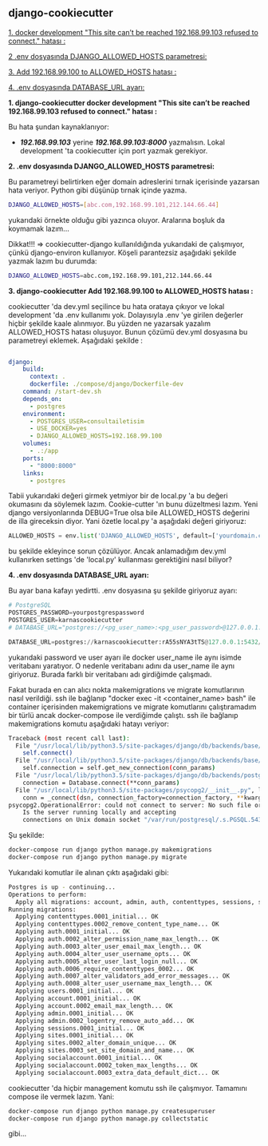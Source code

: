 ## django-cookiecutter

[1. docker development "This site can’t be reached 192.168.99.103 refused to connect." hatası :](#1)

[2 .env dosyasında DJANGO_ALLOWED_HOSTS parametresi:](#2)

[3. Add 192.168.99.100 to ALLOWED_HOSTS hatası :](#3)

[4. .env dosyasında DATABASE_URL ayarı:](#4)


**<a name='1'></a>1. django-cookiecutter docker development "This site can’t be reached 192.168.99.103 refused to connect." hatası :**

Bu hata şundan kaynaklanıyor:

* ***192.168.99.103*** yerine ***192.168.99.103:8000*** yazmalısın. Lokal development 'ta cookiecutter için port yazmak gerekiyor.

**<a name='2'></a>2. .env dosyasında DJANGO_ALLOWED_HOSTS parametresi:**

Bu parametreyi belirtirken eğer domain adreslerini tırnak içerisinde yazarsan hata veriyor. Python gibi düşünüp tırnak içinde yazma.

```sh
DJANGO_ALLOWED_HOSTS=[abc.com,192.168.99.101,212.144.66.44]
```
yukarıdaki örnekte olduğu gibi yazınca oluyor. Aralarına boşluk da koymamak lazım...

Dikkat!!! => cookiecutter-django kullanıldığında yukarıdaki de çalışmıyor, çünkü django-environ kullanıyor. Köşeli parantezsiz aşağıdaki şekilde yazmak lazım bu durumda:

```sh
DJANGO_ALLOWED_HOSTS=abc.com,192.168.99.101,212.144.66.44
```

**<a name='3'></a>3. django-cookiecutter Add 192.168.99.100 to ALLOWED_HOSTS hatası :**

cookiecutter 'da dev.yml seçilince bu hata orataya çıkıyor ve lokal development 'da .env kullanımı yok. Dolayısıyla .env 'ye girilen değerler hiçbir şekilde kaale alınmıyor. Bu yüzden ne yazarsak yazalım ALLOWED_HOSTS hatası oluşuyor. Bunun çözümü dev.yml dosyasına bu parametreyi eklemek. Aşağıdaki şekilde :

```yml

django:
    build:
      context: .
      dockerfile: ./compose/django/Dockerfile-dev
    command: /start-dev.sh
    depends_on:
      - postgres
    environment:
      - POSTGRES_USER=consultailetisim
      - USE_DOCKER=yes
      - DJANGO_ALLOWED_HOSTS=192.168.99.100
    volumes:
      - .:/app
    ports:
      - "8000:8000"
    links:
      - postgres

```

Tabii yukarıdaki değeri girmek yetmiyor bir de local.py 'a bu değeri okumasını da söylemek lazım. Cookie-cutter 'ın bunu düzeltmesi lazım. Yeni django versiyonlarında DEBUG=True olsa bile ALLOWED_HOSTS değerini de illa gireceksin diyor. Yani özetle local.py 'a aşağıdaki değeri giriyoruz:

```py
ALLOWED_HOSTS = env.list('DJANGO_ALLOWED_HOSTS', default=['yourdomain.com', ])
```
bu şekilde ekleyince sorun çözülüyor. Ancak anlamadığım dev.yml kullanırken settings 'de 'local.py' kullanması gerektiğini nasıl biliyor?


**<a name='4'></a>4. .env dosyasında DATABASE_URL ayarı:**

Bu ayar bana kafayı yedirtti. .env dosyasına şu şekilde giriyoruz ayarı:

```python
# PostgreSQL
POSTGRES_PASSWORD=yourpostgrespassword
POSTGRES_USER=karnascookiecutter
# DATABASE_URL="postgres://<pg_user_name>:<pg_user_password>@127.0.0.1:<pg_port>/<pg_database_name>"

DATABASE_URL=postgres://karnascookiecutter:rA55sNYA3tTS@127.0.0.1:5432//karnascookiecutter

```

yukarıdaki password ve user ayarı ile docker user_name ile aynı isimde veritabanı yaratıyor. O nedenle veritabanı adını da user_name ile aynı giriyoruz. Burada farklı bir veritabanı adı girdiğimde çalışmadı.

Fakat burada en can alıcı nokta makemigrations ve migrate komutlarının nasıl verildiği. ssh ile bağlanıp "docker exec -it <container_name> bash" ile container içerisinden makemigrations ve migrate komutlarını çalıştıramadım bir türlü ancak docker-compose ile verdiğimde çalıştı.
ssh ile bağlanıp makemigrations komutu aşağıdaki hatayı veriyor:

```sh
Traceback (most recent call last):
  File "/usr/local/lib/python3.5/site-packages/django/db/backends/base/base.py", line 199, in ensure_connection
    self.connect()
  File "/usr/local/lib/python3.5/site-packages/django/db/backends/base/base.py", line 171, in connect
    self.connection = self.get_new_connection(conn_params)
  File "/usr/local/lib/python3.5/site-packages/django/db/backends/postgresql/base.py", line 176, in get_new_connection
    connection = Database.connect(**conn_params)
  File "/usr/local/lib/python3.5/site-packages/psycopg2/__init__.py", line 130, in connect
    conn = _connect(dsn, connection_factory=connection_factory, **kwargs)
psycopg2.OperationalError: could not connect to server: No such file or directory
	Is the server running locally and accepting
	connections on Unix domain socket "/var/run/postgresql/.s.PGSQL.5432"?

```

Şu şekilde:

```sh
docker-compose run django python manage.py makemigrations
docker-compose run django python manage.py migrate
```

Yukarıdaki komutlar ile alınan çıktı aşağıdaki gibi:

```sh
Postgres is up - continuing...
Operations to perform:
  Apply all migrations: account, admin, auth, contenttypes, sessions, sites, socialaccount, users
Running migrations:
  Applying contenttypes.0001_initial... OK
  Applying contenttypes.0002_remove_content_type_name... OK
  Applying auth.0001_initial... OK
  Applying auth.0002_alter_permission_name_max_length... OK
  Applying auth.0003_alter_user_email_max_length... OK
  Applying auth.0004_alter_user_username_opts... OK
  Applying auth.0005_alter_user_last_login_null... OK
  Applying auth.0006_require_contenttypes_0002... OK
  Applying auth.0007_alter_validators_add_error_messages... OK
  Applying auth.0008_alter_user_username_max_length... OK
  Applying users.0001_initial... OK
  Applying account.0001_initial... OK
  Applying account.0002_email_max_length... OK
  Applying admin.0001_initial... OK
  Applying admin.0002_logentry_remove_auto_add... OK
  Applying sessions.0001_initial... OK
  Applying sites.0001_initial... OK
  Applying sites.0002_alter_domain_unique... OK
  Applying sites.0003_set_site_domain_and_name... OK
  Applying socialaccount.0001_initial... OK
  Applying socialaccount.0002_token_max_lengths... OK
  Applying socialaccount.0003_extra_data_default_dict... OK

```

cookiecutter 'da hiçbir management komutu ssh ile çalışmıyor. Tamamını compose ile vermek lazım. Yani:

```sh
docker-compose run django python manage.py createsuperuser
docker-compose run django python manage.py collectstatic
```

gibi...
